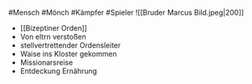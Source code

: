 #Mensch #Mönch #Kämpfer #Spieler 
![[Bruder Marcus Bild.jpeg|200]]

* [[Bizeptiner Orden]] 
* Von eltrn verstoßen
* stellvertrettender Ordensleiter
* Waise ins Kloster gekommen 
* Missionarsreise
* Entdeckung Ernährung

